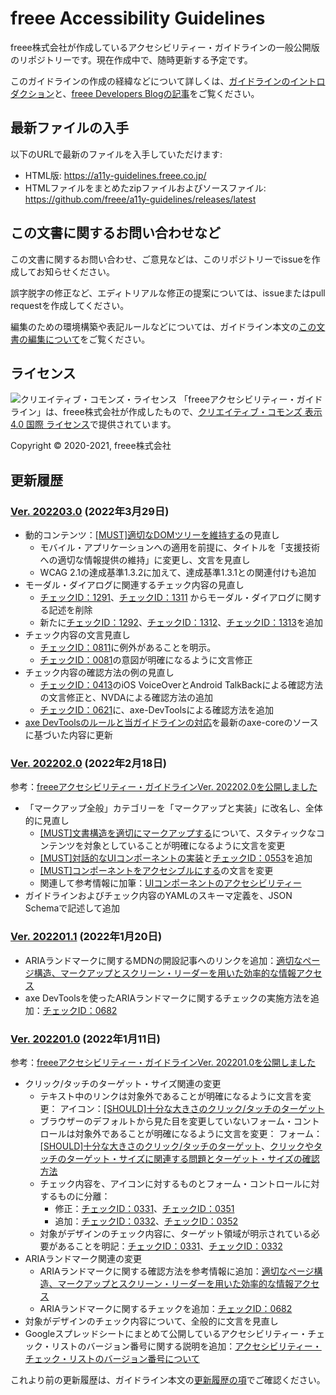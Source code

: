 # freee Accessibility Guidelines

freee株式会社が作成しているアクセシビリティー・ガイドラインの一般公開版のリポジトリーです。現在作成中で、随時更新する予定です。

このガイドラインの作成の経緯などについて詳しくは、[ガイドラインのイントロダクション](https://a11y-guidelines.freee.co.jp/intro/index.html)と、[freee Developers Blogの記事](https://developers.freee.co.jp/entry/a11y-guidelines-202004.0)をご覧ください。

## 最新ファイルの入手

以下のURLで最新のファイルを入手していただけます:

* HTML版: <https://a11y-guidelines.freee.co.jp/>
* HTMLファイルをまとめたzipファイルおよびソースファイル: <https://github.com/freee/a11y-guidelines/releases/latest>

## この文書に関するお問い合わせなど

この文書に関するお問い合わせ、ご意見などは、このリポジトリーでissueを作成してお知らせください。

誤字脱字の修正など、エディトリアルな修正の提案については、issueまたはpull requestを作成してください。

編集のための環境構築や表記ルールなどについては、ガイドライン本文の[この文書の編集について](https://a11y-guidelines.freee.co.jp/intro/contributing.html)をご覧ください。

## ライセンス

![クリエイティブ・コモンズ・ライセンス](https://i.creativecommons.org/l/by/4.0/88x31.png)
「freeeアクセシビリティー・ガイドライン」は、freee株式会社が作成したもので、[クリエイティブ・コモンズ 表示 4.0 国際 ライセンス](http://creativecommons.org/licenses/by/4.0/)で提供されています。

Copyright © 2020-2021, freee株式会社

## 更新履歴

### [Ver. 202203.0](https://github.com/freee/a11y-guidelines/releases/202203.0/) (2022年3月29日)

* 動的コンテンツ：[[MUST]適切なDOMツリーを維持する](https://a11y-guidelines.freee.co.jp/categories/dynamic_content.html#gl-dynamic-content-maintain-dom-tree)の見直し
  - モバイル・アプリケーションへの適用を前提に、タイトルを「支援技術への適切な情報提供の維持」に変更し、文言を見直し
  - WCAG 2.1の達成基準1.3.2に加えて、達成基準1.3.1との関連付けも追加
* モーダル・ダイアログに関連するチェック内容の見直し
  - [チェックID：1291](https://a11y-guidelines.freee.co.jp/checks/checklist.html#check-1291)、[チェックID：1311](https://a11y-guidelines.freee.co.jp/checks/checklist.html#check-1311) からモーダル・ダイアログに関する記述を削除
  - 新たに[チェックID：1292](https://a11y-guidelines.freee.co.jp/checks/checklist.html#check-1292)、[チェックID：1312](https://a11y-guidelines.freee.co.jp/checks/checklist.html#check-1312)、[チェックID：1313](https://a11y-guidelines.freee.co.jp/checks/checklist.html#check-1313)を追加
* チェック内容の文言見直し
  - [チェックID：0811](https://a11y-guidelines.freee.co.jp/checks/checklist.html#check-0811)に例外があることを明示。
  - [チェックID：0081](https://a11y-guidelines.freee.co.jp/checks/checklist.html#check-0081)の意図が明確になるように文言修正
* チェック内容の確認方法の例の見直し
  - [チェックID：0413](https://a11y-guidelines.freee.co.jp/checks/checklist.html#check-0413)のiOS VoiceOverとAndroid TalkBackによる確認方法の文言修正と、NVDAによる確認方法の追加
  - [チェックID：0621](https://a11y-guidelines.freee.co.jp/checks/checklist.html#check-0621)に、axe-DevToolsによる確認方法を追加
* [axe DevToolsのルールと当ガイドラインの対応](https://a11y-guidelines.freee.co.jp/info/axe-rules.html)を最新のaxe-coreのソースに基づいた内容に更新

### [Ver. 202202.0](https://github.com/freee/a11y-guidelines/releases/202202.0/) (2022年2月18日)

参考：[freeeアクセシビリティー・ガイドラインVer. 202202.0を公開しました](https://developers.freee.co.jp/entry/a11y-guidelines-202202.0)

* 「マークアップ全般」カテゴリーを「マークアップと実装」に改名し、全体的に見直し
  - [[MUST]文書構造を適切にマークアップする](https://a11y-guidelines.freee.co.jp/categories/markup.html#gl-markup-semantics)について、スタティックなコンテンツを対象としていることが明確になるように文言を変更
  - [[MUST]対話的なUIコンポーネントの実装](https://a11y-guidelines.freee.co.jp/categories/markup.html#gl-markup-component-implementation)と[チェックID：0553](https://a11y-guidelines.freee.co.jp/checks/checklist.html#check-0553)を追加
  - [[MUST]コンポーネントをアクセシブルにする](https://a11y-guidelines.freee.co.jp/categories/markup.html#gl-markup-component)の文言を変更
  - 関連して参考情報に加筆：[UIコンポーネントのアクセシビリティー](https://a11y-guidelines.freee.co.jp/explanations/markup-component.html#exp-markup-component)
* ガイドラインおよびチェック内容のYAMLのスキーマ定義を、JSON Schemaで記述して追加

### [Ver. 202201.1](https://github.com/freee/a11y-guidelines/releases/202201.1/) (2022年1月20日)

* ARIAランドマークに関するMDNの開設記事へのリンクを追加：[適切なページ構造、マークアップとスクリーン・リーダーを用いた効率的な情報アクセス](https://a11y-guidelines.freee.co.jp/explanations/page-structure.html)
* axe DevToolsを使ったARIAランドマークに関するチェックの実施方法を追加：[チェックID：0682](https://a11y-guidelines.freee.co.jp/checks/checklist.html#check-0682)

### [Ver. 202201.0](https://github.com/freee/a11y-guidelines/releases/202201.0/) (2022年1月11日)

参考：[freeeアクセシビリティー・ガイドラインVer. 202201.0を公開しました](https://developers.freee.co.jp/entry/a11y-guidelines-202201.0)

* クリック/タッチのターゲット・サイズ関連の変更
  - テキスト中のリンクは対象外であることが明確になるように文言を変更： アイコン：[[SHOULD]十分な大きさのクリック/タッチのターゲット](https://a11y-guidelines.freee.co.jp/categories/icon.html#gl-icon-target-size)
  - ブラウザーのデフォルトから見た目を変更していないフォーム・コントロールは対象外であることが明確になるように文言を変更： フォーム：[[SHOULD]十分な大きさのクリック/タッチのターゲット](https://a11y-guidelines.freee.co.jp/categories/form.html#gl-form-target-size)、[クリックやタッチのターゲット・サイズに関連する問題とターゲット・サイズの確認方法](https://a11y-guidelines.freee.co.jp/explanations/target-size.html#exp-target-size)
  - チェック内容を、アイコンに対するものとフォーム・コントロールに対するものに分離：
    - 修正：[チェックID：0331](https://a11y-guidelines.freee.co.jp/checks/checklist.html#check-0331)、[チェックID：0351](https://a11y-guidelines.freee.co.jp/checks/checklist.html#check-0351)
    - 追加：[チェックID：0332](https://a11y-guidelines.freee.co.jp/checks/checklist.html#check-0332)、[チェックID：0352](https://a11y-guidelines.freee.co.jp/checks/checklist.html#check-0352)
  - 対象がデザインのチェック内容に、ターゲット領域が明示されている必要があることを明記：[チェックID：0331](https://a11y-guidelines.freee.co.jp/checks/checklist.html#check-0331)、[チェックID：0332](https://a11y-guidelines.freee.co.jp/checks/checklist.html#check-0332)
* ARIAランドマーク関連の変更
  - ARIAランドマークに関する確認方法を参考情報に追加：[適切なページ構造、マークアップとスクリーン・リーダーを用いた効率的な情報アクセス](https://a11y-guidelines.freee.co.jp/explanations/page-structure.html)
  - ARIAランドマークに関するチェックを追加：[チェックID：0682](https://a11y-guidelines.freee.co.jp/checks/checklist.html#check-0682)
* 対象がデザインのチェック内容について、全般的に文言を見直し
* Googleスプレッドシートにまとめて公開しているアクセシビリティー・チェック・リストのバージョン番号に関する説明を追加：[アクセシビリティー・チェック・リストのバージョン番号について](https://a11y-guidelines.freee.co.jp/checks/checksheet.html#checksheet-semver)

これより前の更新履歴は、ガイドライン本文の[更新履歴の項](https://a11y-guidelines.freee.co.jp/intro/history.html)でご確認ください。
